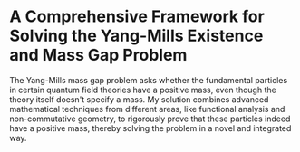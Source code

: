 # A Comprehensive Framework for Solving the Yang-Mills Existence and Mass Gap Problem

The Yang-Mills mass gap problem asks whether the fundamental particles in certain quantum field theories have a positive mass, even though the theory itself doesn't specify a mass. My solution combines advanced mathematical techniques from different areas, like functional analysis and non-commutative geometry, to rigorously prove that these particles indeed have a positive mass, thereby solving the problem in a novel and integrated way.
